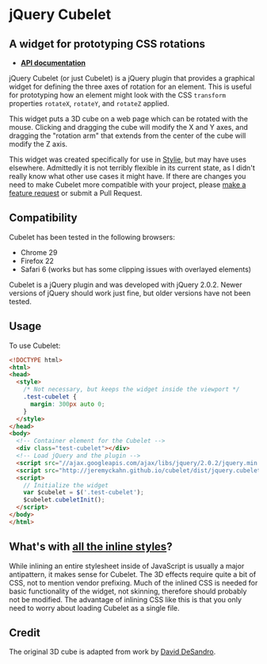 # jQuery Cubelet

## A widget for prototyping CSS rotations

  * [__API documentation__](http://jeremyckahn.github.io/cubelet/dist/doc/src/init.js.html#cubeletInit)

jQuery Cubelet (or just Cubelet) is a jQuery plugin that provides a graphical widget for defining the three axes of rotation for an element.  This is useful for prototyping how an element might look with the CSS `transform` properties `rotateX`, `rotateY`, and `rotateZ` applied.

This widget puts a 3D cube on a web page which can be rotated with the mouse.  Clicking and dragging the cube will modify the X and Y axes, and dragging the "rotation arm" that extends from the center of the cube will modify the Z axis.

This widget was created specifically for use in [Stylie](http://jeremyckahn.github.io/stylie/), but may have uses elsewhere.  Admittedly it is not terribly flexible in its current state, as I didn't really know what other use cases it might have.  If there are changes you need to make Cubelet more compatible with your project, please [make a feature request](https://github.com/jeremyckahn/cubelet/issues) or submit a Pull Request.

## Compatibility

Cubelet has been tested in the following browsers:

  * Chrome 29
  * Firefox 22
  * Safari 6 (works but has some clipping issues with overlayed elements)

Cubelet is a jQuery plugin and was developed with jQuery 2.0.2.  Newer versions of jQuery should work just fine, but older versions have not been tested.

## Usage

To use Cubelet:

````html
<!DOCTYPE html>
<html>
<head>
  <style>
    /* Not necessary, but keeps the widget inside the viewport */
    .test-cubelet {
      margin: 300px auto 0;
    }
  </style>
</head>
<body>
  <!-- Container element for the Cubelet -->
  <div class="test-cubelet"></div>
  <!-- Load jQuery and the plugin -->
  <script src="//ajax.googleapis.com/ajax/libs/jquery/2.0.2/jquery.min.js"></script>
  <script src="http://jeremyckahn.github.io/cubelet/dist/jquery.cubelet.min.js"></script>
  <script>
    // Initialize the widget
    var $cubelet = $('.test-cubelet');
    $cubelet.cubeletInit();
  </script>
</body>
</html>
````

## What's with [all the inline styles](src/template.js)?

While inlining an entire stylesheet inside of JavaScript is usually a major antipattern, it makes sense for Cubelet.  The 3D effects require quite a bit of CSS, not to mention vendor prefixing.  Much of the inlined CSS is needed for basic functionality of the widget, not skinning, therefore should probably not be modified.  The advantage of inlining CSS like this is that you only need to worry about loading Cubelet as a single file.

## Credit

The original 3D cube is adapted from work by [David DeSandro](http://desandro.github.com/3dtransforms).
